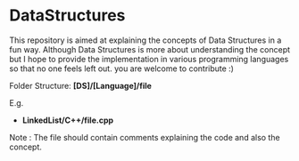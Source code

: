 # DataStructures
This repository is aimed at explaining the concepts of Data Structures in a fun way. Although Data Structures is more about understanding the concept but I hope to provide the implementation in various programming languages so that no one feels left out. you are welcome to contribute :)

Folder Structure: **[DS]/[Language]/file**

E.g.
* **LinkedList/C++/file.cpp**

Note : The file should contain comments explaining the code and also the concept.
